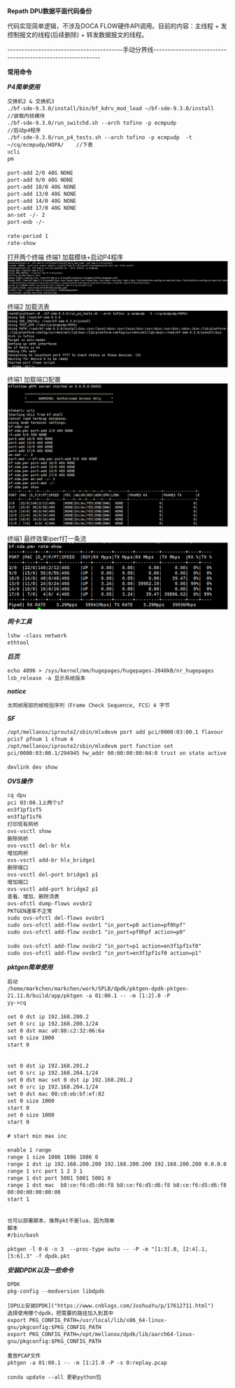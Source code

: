 **Repath DPU数据平面代码备份**

代码实现简单逻辑，不涉及DOCA FLOW硬件API调用。目前的内容：主线程 + 发控制报文的线程(后续删除) + 转发数据报文的线程。


-----------------------------------------手动分界线-----------------------------------------------------------

**常用命令**


***P4简单使用***
```
交换机2 & 交换机3
./bf-sde-9.3.0/install/bin/bf_kdrv_mod_load ~/bf-sde-9.3.0/install                //装载内核模块
./bf-sde-9.3.0/run_switchd.sh --arch tofino -p ecmpudp                            //启动p4程序
./bf-sde-9.3.0/run_p4_tests.sh --arch tofino -p ecmpudp  -t ~/cq/ecmpudp/HOPA/    //下表
ucli
pm

port-add 2/0 40G NONE
port-add 9/0 40G NONE
port-add 10/0 40G NONE
port-add 13/0 40G NONE
port-add 14/0 40G NONE
port-add 17/0 40G NONE
an-set -/- 2
port-enb -/- 

rate-period 1
rate-show
```

打开两个终端
终端1 加载模块+启动P4程序
![这是一个示例图片](./1709044602271.jpg)

终端2 加载流表
![这是一个示例图片](./1709044602252.jpg)

终端1 加载端口配置
![这是一个示例图片](./1709044602260.jpg)

终端1 最终效果iperf打一条流
![这是一个示例图片](./1709044289926.jpg)

***网卡工具***
```
lshw -class network
ethtool
```
***巨页***
```
echo 4096 > /sys/kernel/mm/hugepages/hugepages-2048kB/nr_hugepages
lsb_release -a 显示系统版本
```
***notice***
```
太网帧尾部的帧校验序列（Frame Check Sequence, FCS）4 字节 
```
***SF***
```
/opt/mellanox/iproute2/sbin/mlxdevm port add pci/0000:03:00.1 flavour pcisf pfnum 1 sfnum 4
/opt/mellanox/iproute2/sbin/mlxdevm port function set pci/0000:03:00.1/294945 hw_addr 00:00:00:00:04:0 trust on state active

devlink dev show
```
***OVS操作***
```
cq dpu
pci 03:00.1上两个sf
en3f1pf1sf5
en3f1pf1sf6
打印现有网桥
ovs-vsctl show
删除网桥
ovs-vsctl del-br hlx
增加网桥
ovs-vsctl add-br hlx_bridge1
删除端口
ovs-vsctl del-port bridge1 p1
增加端口
ovs-vsctl add-port bridge2 p1
查看、增加、删除流表
ovs-ofctl dump-flows ovsbr2
PKTGEN速率不正常
sudo ovs-ofctl del-flows ovsbr1
sudo ovs-ofctl add-flow ovsbr1 "in_port=p0 action=pf0hpf"
sudo ovs-ofctl add-flow ovsbr1 "in_port=pf0hpf action=p0"

sudo ovs-ofctl add-flow ovsbr2 "in_port=p1 action=en3f1pf1sf0"
sudo ovs-ofctl add-flow ovsbr2 "in_port=en3f1pf1sf0 action=p1"
```
***pktgen简单使用***
```
启动
/home/markchen/markchen/work/SPLB/dpdk/pktgen-dpdk-pktgen-21.11.0/build/app/pktgen -a 01:00.1 -- -m [1:2].0 -P
yy->cq

set 0 dst ip 192.168.200.2
set 0 src ip 192.168.200.1/24
set 0 dst mac a0:88:c2:32:06:6a
set 0 size 1000
start 0


set 0 dst ip 192.168.201.2
set 0 src ip 192.168.204.1/24
set 0 dst mac set 0 dst ip 192.168.201.2
set 0 src ip 192.168.204.1/24
set 0 dst mac 08:c0:eb:bf:ef:82
set 0 size 1000
start 0
set 0 size 1000
start 0

# start min max inc

enable 1 range
range 1 size 1086 1086 1086 0
range 1 dst ip 192.168.200.200 192.168.200.200 192.168.200.200 0.0.0.0
range 1 src port 1 2 3 1 
range 1 dst port 5001 5001 5001 0
range 1 dst mac  b8:ce:f6:d5:d6:f8 b8:ce:f6:d5:d6:f8 b8:ce:f6:d5:d6:f8 00:00:00:00:00:00
start 1


也可以部署脚本，推荐pkt不是lua，因为简单
脚本
#/bin/bash

pktgen -l 0-6 -n 3  --proc-type auto -- -P -m "[1:3].0, [2:4].1,[5:6].3" -f dpdk.pkt

```

***安装DPDK以及一些命令***

```
DPDK
pkg-config --modversion libdpdk

[DPU上安装DPDK]("https://www.cnblogs.com/JoshuaYu/p/17612711.html")
选择使用哪个dpdk，把需要的路径加入到其中
export PKG_CONFIG_PATH=/usr/local/lib/x86_64-linux-gnu/pkgconfig:$PKG_CONFIG_PATH
export PKG_CONFIG_PATH=/opt/mellanox/dpdk/lib/aarch64-linux-gnu/pkgconfig:$PKG_CONFIG_PATH

重放PCAP文件
pktgen -a 01:00.1 -- -m [1:2].0 -P -s 0:replay.pcap

conda update --all 更新python包

```



